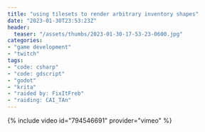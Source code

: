 ```yaml
---
title: "using tilesets to render arbitrary inventory shapes"
date: "2023-01-30T23:53:23Z"
header:
  teaser: "/assets/thumbs/2023-01-30-17-53-23-0600.jpg"
categories:
- "game development"
- "twitch"
tags:
- "code: csharp"
- "code: gdscript"
- "godot"
- "krita"
- "raided by: FixItFreb"
- "raiding: CAI_TAn"
---
```

{% include video id="794546691" provider="vimeo" %}
